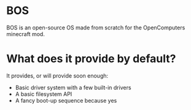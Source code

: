 # BOS
BOS is an open-source OS made from scratch for the OpenComputers minecraft mod.

# What does it provide by default?
It provides, or will provide soon enough:
- Basic driver system with a few built-in drivers
- A basic filesystem API
- A fancy boot-up sequence because yes
